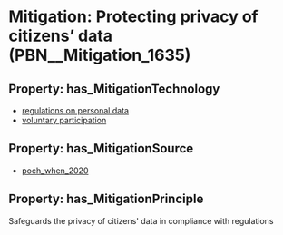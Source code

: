 # Mitigation: __Protecting privacy of citizens’ data__ (PBN__Mitigation_1635)

## Property: has_MitigationTechnology

* [regulations on personal data](../Technology/PBN__Technology_3964)
* [voluntary participation](../Technology/PBN__Technology_3965)

## Property: has_MitigationSource

* [poch_when_2020](../Article/PBN__Article_207)

## Property: has_MitigationPrinciple

Safeguards the privacy of citizens' data in compliance with regulations

